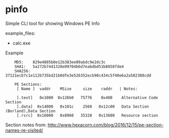 # pinfo
Simple CLI tool for showing Windows PE Info

example_files:
  - calc.exe



Example 
```
    MD5:    829e4805b0e12b383ee09abdc9e2dc3c
    SHA1:   5a272b7441328e09704b6d7eabdbd51b8858fde4
    SHA256: 37121ecb7c1e112b735bd21b0dfe3e526352ecb98c434c5f40e6a2a582380cdd
    
    PE Sections:
     [ Name ]  vaddr    MSize     size    raddr   | Notes: 
    
     [.text]   0x1000  0x126b0   75776    0x400    Alternative Code Section 
     [.data]  0x14000   0x101c    2560   0x12c00   Data Section (Borland),Data Section 
     [.rsrc]  0x16000   0x8960   35328   0x13600   Resource section 
```

Section notes from: http://www.hexacorn.com/blog/2016/12/15/pe-section-names-re-visited/
